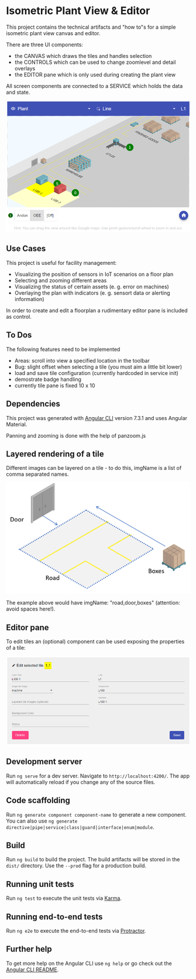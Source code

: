 # Isometric Plant View & Editor

This project contains the technical artifacts and "how to"s for a simple isometric plant view canvas and editor.

There are three UI components:

* the CANVAS which draws the tiles and handles selection
* the CONTROLS which can be used to change zoomlevel and detail overlays
* the EDITOR pane which is only used during creating the plant view

All screen components are connected to a SERVICE which holds the data and state.

![Demo screen](https://github.com/BulloRosso/isoplant/blob/master/screenshot.PNG?raw=true)

## Use Cases
This project is useful for facility management:

* Visualizing the position of sensors in IoT scenarios on a floor plan
* Selecting and zooming different areas 
* Visualizing the status of certain assets (e. g. error on machines)
* Overlaying the plan with indicators (e. g. sensort data or alerting information)

In order to create and edit a floorplan a rudimentary editor pane is included as control.

## To Dos
The following features need to be implemented
* Areas: scroll into view a specified location in the toolbar
* Bug: slight offset when selecting a tile (you must aim a little bit lower)
* load and save tile configuration (currently hardcoded in service init)
* demostrate badge handling
* currently tile pane is fixed 10 x 10

## Dependencies
This project was generated with [Angular CLI](https://github.com/angular/angular-cli) version 7.3.1 and uses Angular Material.

Panning and zooming is done with the help of panzoom.js

## Layered rendering of a tile
Different images can be layered on a tile - to do this, imgName is a list of comma separated names.

![Layering of elements](https://github.com/BulloRosso/isoplant/blob/master/tile-layers.PNG?raw=true)

The example above would have imgName: "road,door,boxes" (attention: avoid spaces here!).

## Editor pane
To edit tiles an (optional) component can be used exposing the properties of a tile:

![Editing of elements](https://github.com/BulloRosso/isoplant/blob/master/editor.PNG?raw=true)

## Development server

Run `ng serve` for a dev server. Navigate to `http://localhost:4200/`. The app will automatically reload if you change any of the source files.

## Code scaffolding

Run `ng generate component component-name` to generate a new component. You can also use `ng generate directive|pipe|service|class|guard|interface|enum|module`.

## Build

Run `ng build` to build the project. The build artifacts will be stored in the `dist/` directory. Use the `--prod` flag for a production build.

## Running unit tests

Run `ng test` to execute the unit tests via [Karma](https://karma-runner.github.io).

## Running end-to-end tests

Run `ng e2e` to execute the end-to-end tests via [Protractor](http://www.protractortest.org/).

## Further help

To get more help on the Angular CLI use `ng help` or go check out the [Angular CLI README](https://github.com/angular/angular-cli/blob/master/README.md).
